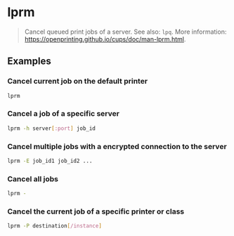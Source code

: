 # lprm

> Cancel queued print jobs of a server. See also: `lpq`. More information: <https://openprinting.github.io/cups/doc/man-lprm.html>.

## Examples

### Cancel current job on the default printer

```bash
lprm
```

### Cancel a job of a specific server

```bash
lprm -h server[:port] job_id
```

### Cancel multiple jobs with a encrypted connection to the server

```bash
lprm -E job_id1 job_id2 ...
```

### Cancel all jobs

```bash
lprm -
```

### Cancel the current job of a specific printer or class

```bash
lprm -P destination[/instance]
```
